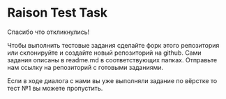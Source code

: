 # Raison Test Task

Спасибо что откликнулись!

Чтобы выполнить тестовые задания сделайте форк этого репозитория или склонируйте и создайте новый репозиторий на github.
Сами задания описаны в readme.md в соответствующих папках.
Отправьте нам ссылку на репозиторий с готовыми заданиями.

Если в ходе диалога с нами вы уже выполняли задание по вёрстке то тест №1 вы можете пропустить.
